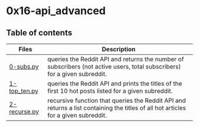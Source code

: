 # 0x16-api_advanced

## Table of contents
Files | Description
----- | -----------
[0-subs.py](./0-subs.py) | queries the Reddit API and returns the number of subscribers (not active users, total subscribers) for a given subreddit.
[1-top_ten.py](./1-top_ten.py) | queries the Reddit API and prints the titles of the first 10 hot posts listed for a given subreddit.
[2-recurse.py](./2-recurse.py) | recursive function that queries the Reddit API and returns a list containing the titles of all hot articles for a given subreddit.